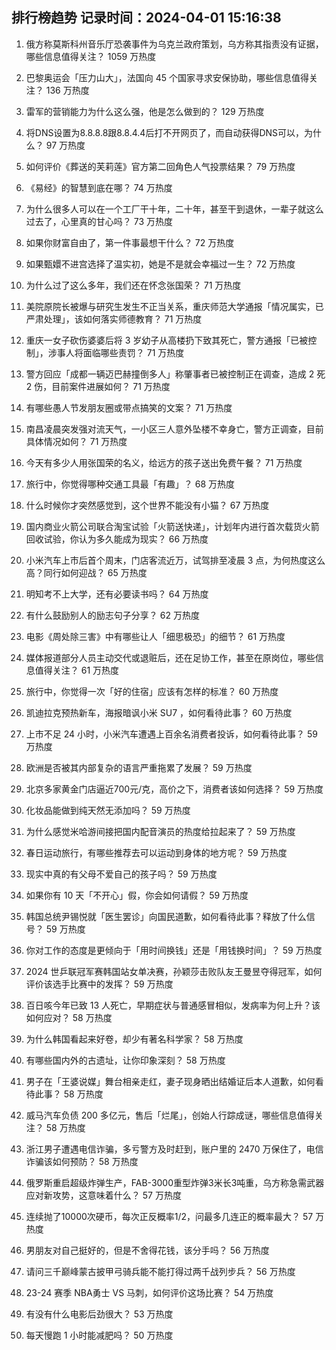 
## 排行榜趋势 记录时间：2024-04-01 15:16:38
  
  1. 俄方称莫斯科州音乐厅恐袭事件为乌克兰政府策划，乌方称其指责没有证据，哪些信息值得关注？ 1059 万热度
    
  2. 巴黎奥运会「压力山大」，法国向 45 个国家寻求安保协助，哪些信息值得关注？ 136 万热度
    
  3. 雷军的营销能力为什么这么强，他是怎么做到的？ 129 万热度
    
  4. 将DNS设置为8.8.8.8跟8.8.4.4后打不开网页了，而自动获得DNS可以，为什么？ 97 万热度
    
  5. 如何评价《葬送的芙莉莲》官方第二回角色人气投票结果？ 79 万热度
    
  6. 《易经》的智慧到底在哪？ 74 万热度
    
  7. 为什么很多人可以在一个工厂干十年，二十年，甚至干到退休，一辈子就这么过去了，心里真的甘心吗？ 73 万热度
    
  8. 如果你财富自由了，第一件事最想干什么？ 72 万热度
    
  9. 如果甄嬛不进宫选择了温实初，她是不是就会幸福过一生？ 72 万热度
    
  10. 为什么过了这么多年，我们还在怀念张国荣？ 71 万热度
    
  11. 美院原院长被爆与研究生发生不正当关系，重庆师范大学通报「情况属实，已严肃处理」，该如何落实师德教育？ 71 万热度
    
  12. 重庆一女子砍伤婆婆后将 3 岁幼子从高楼扔下致其死亡，警方通报「已被控制」，涉事人将面临哪些责罚？ 71 万热度
    
  13. 警方回应「成都一辆迈巴赫撞倒多人」称肇事者已被控制正在调查，造成 2 死 2 伤，目前案件进展如何？ 71 万热度
    
  14. 有哪些愚人节发朋友圈或带点搞笑的文案？ 71 万热度
    
  15. 南昌凌晨突发强对流天气，一小区三人意外坠楼不幸身亡，警方正调查，目前具体情况如何？ 71 万热度
    
  16. 今天有多少人用张国荣的名义，给远方的孩子送出免费午餐？ 71 万热度
    
  17. 旅行中，你觉得哪种交通工具最「有趣」？ 68 万热度
    
  18. 什么时候你才突然感觉到，这个世界不能没有小猫？ 67 万热度
    
  19. 国内商业火箭公司联合淘宝试验「火箭送快递」，计划年内进行首次载货火箭回收试验，你认为多久能成为现实？ 66 万热度
    
  20. 小米汽车上市后首个周末，门店客流近万，试驾排至凌晨 3 点，为何热度这么高？同行如何迎战？ 65 万热度
    
  21. 明知考不上大学，还有必要读书吗？ 64 万热度
    
  22. 有什么鼓励别人的励志句子分享？ 62 万热度
    
  23. 电影《周处除三害》中有哪些让人「细思极恐」的细节？ 61 万热度
    
  24. 媒体报道部分人员主动交代或退赃后，还在足协工作，甚至在原岗位，哪些信息值得关注？ 61 万热度
    
  25. 旅行中，你觉得一次「好的住宿」应该有怎样的标准？ 60 万热度
    
  26. 凯迪拉克预热新车，海报暗讽小米 SU7 ，如何看待此事？ 60 万热度
    
  27. 上市不足 24 小时，小米汽车遭遇上百余名消费者投诉，如何看待此事？ 59 万热度
    
  28. 欧洲是否被其内部复杂的语言严重拖累了发展？ 59 万热度
    
  29. 北京多家黄金门店逼近700元/克，高价之下，消费者该如何选择？ 59 万热度
    
  30. 化妆品能做到纯天然无添加吗？ 59 万热度
    
  31. 为什么感觉米哈游间接把国内配音演员的热度给拉起来了？ 59 万热度
    
  32. 春日运动旅行，有哪些推荐去可以运动到身体的地方呢？ 59 万热度
    
  33. 现实中真的有父母不爱自己的孩子吗？ 59 万热度
    
  34. 如果你有 10 天「不开心」假，你会如何请假？ 59 万热度
    
  35. 韩国总统尹锡悦就「医生罢诊」向国民道歉，如何看待此事？释放了什么信号？ 59 万热度
    
  36. 你对工作的态度是更倾向于「用时间换钱」还是「用钱换时间」？ 59 万热度
    
  37. 2024 世乒联冠军赛韩国站女单决赛，孙颖莎击败队友王曼昱夺得冠军，如何评价该选手比赛中的发挥？ 59 万热度
    
  38. 百日咳今年已致 13 人死亡，早期症状与普通感冒相似，发病率为何上升？该如何应对？ 58 万热度
    
  39. 为什么韩国看起来好卷，却少有著名科学家？ 58 万热度
    
  40. 有哪些国内外的古遗址，让你印象深刻？ 58 万热度
    
  41. 男子在「王婆说媒」舞台相亲走红，妻子现身晒出结婚证后本人道歉，如何看待此事？ 58 万热度
    
  42. 威马汽车负债 200 多亿元，售后「烂尾」，创始人行踪成谜，哪些信息值得关注？ 58 万热度
    
  43. 浙江男子遭遇电信诈骗，多亏警方及时赶到，账户里的 2470 万保住了，电信诈骗该如何预防？ 58 万热度
    
  44. 俄罗斯重启超级炸弹生产，FAB-3000重型炸弹3米长3吨重，乌方称急需武器应对新攻势，这意味着什么？ 57 万热度
    
  45. 连续抛了10000次硬币，每次正反概率1/2，问最多几连正的概率最大？ 57 万热度
    
  46. 男朋友对自己挺好的，但是不舍得花钱，该分手吗？ 56 万热度
    
  47. 请问三千巅峰蒙古披甲弓骑兵能不能打得过两千战列步兵？ 56 万热度
    
  48. 23-24 赛季 NBA勇士 VS 马刺，如何评价这场比赛？ 54 万热度
    
  49. 有没有什么电影后劲很大？ 53 万热度
    
  50. 每天慢跑 1 小时能减肥吗？ 50 万热度
    